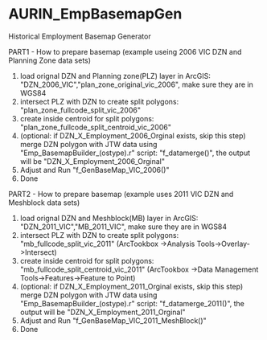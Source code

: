 # AURIN_EmpBasemapGen
Historical Employment Basemap Generator

PART1 - How to prepare basemap (example useing 2006 VIC DZN and Planning Zone data sets)

1. load orignal DZN and Planning zone(PLZ) layer in ArcGIS: "DZN_2006_VIC","plan_zone_original_vic_2006", make sure they are in WGS84
2. intersect PLZ with DZN to create split polygons: "plan_zone_fullcode_split_vic_2006"
3. create inside centroid for split polygons: "plan_zone_fullcode_split_centroid_vic_2006"
4. (optional: if DZN_X_Employment_2006_Orginal exists, skip this step) merge DZN polygon with JTW data using "Emp_BasemapBuilder_(ostype).r" script:  "f_datamerge()", the output will be "DZN_X_Employment_2006_Orginal"
5. Adjust and Run "f_GenBaseMap_VIC_2006()"
6. Done


PART2 - How to prepare basemap (example uses 2011 VIC DZN and Meshblock data sets)

1. load orignal DZN and Meshblock(MB) layer in ArcGIS: "DZN_2011_VIC","MB_2011_VIC", make sure they are in WGS84
2. intersect PLZ with DZN to create split polygons: "mb_fullcode_split_vic_2011" (ArcTookbox ->Analysis Tools->Overlay->Intersect)
3. create inside centroid for split polygons: "mb_fullcode_split_centroid_vic_2011" (ArcTookbox ->Data Management Tools->Features->Feature to Point)
4. (optional: if DZN_X_Employment_2011_Orginal exists, skip this step) merge DZN polygon with JTW data using "Emp_BasemapBuilder_(ostype).r" script:  "f_datamerge_2011()", the output will be "DZN_X_Employment_2011_Orginal"
5. Adjust and Run "f_GenBaseMap_VIC_2011_MeshBlock()"
6. Done

